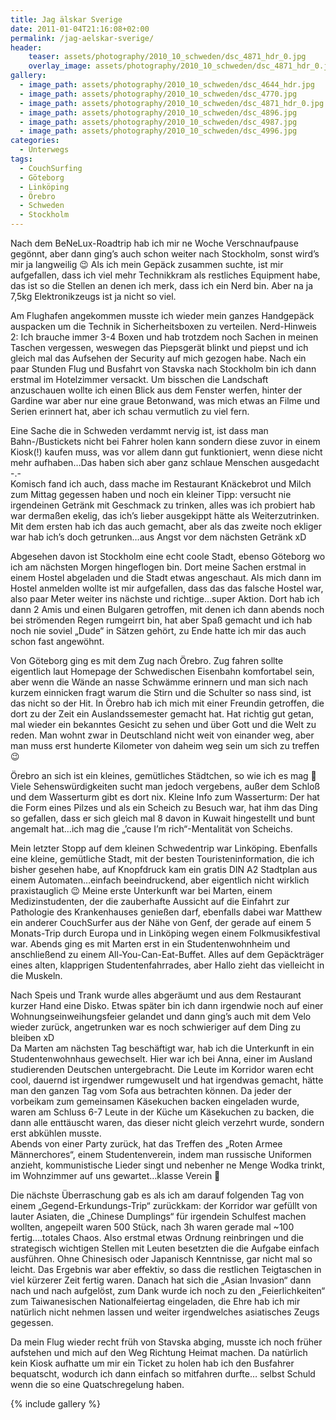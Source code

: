 ```yaml
---
title: Jag älskar Sverige
date: 2011-01-04T21:16:08+02:00
permalink: /jag-aelskar-sverige/
header:
    teaser: assets/photography/2010_10_schweden/dsc_4871_hdr_0.jpg
    overlay_image: assets/photography/2010_10_schweden/dsc_4871_hdr_0.jpg
gallery:
  - image_path: assets/photography/2010_10_schweden/dsc_4644_hdr.jpg
  - image_path: assets/photography/2010_10_schweden/dsc_4770.jpg
  - image_path: assets/photography/2010_10_schweden/dsc_4871_hdr_0.jpg
  - image_path: assets/photography/2010_10_schweden/dsc_4896.jpg
  - image_path: assets/photography/2010_10_schweden/dsc_4987.jpg
  - image_path: assets/photography/2010_10_schweden/dsc_4996.jpg
categories:
  - Unterwegs
tags:
  - CouchSurfing
  - Göteborg
  - Linköping
  - Örebro
  - Schweden
  - Stockholm
---
```

Nach dem BeNeLux-Roadtrip hab ich mir ne Woche Verschnaufpause gegönnt, aber dann ging’s auch schon weiter nach Stockholm, 
sonst wird’s mir ja langweilig 😉 Als ich mein Gepäck zusammen suchte, ist mir aufgefallen, 
dass ich viel mehr Technikkram als restliches Equipment habe, das ist so die Stellen an denen ich merk, dass ich ein Nerd bin. 
Aber na ja 7,5kg Elektronikzeugs ist ja nicht so viel.

Am Flughafen angekommen musste ich wieder mein ganzes Handgepäck auspacken um die Technik in Sicherheitsboxen zu verteilen. 
Nerd-Hinweis 2: Ich brauche immer 3-4 Boxen und hab trotzdem noch Sachen in meinen Taschen vergessen, 
weswegen das Piepsgerät blinkt und piepst und ich gleich mal das Aufsehen der Security auf mich gezogen habe. 
Nach ein paar Stunden Flug und Busfahrt von Stavska nach Stockholm bin ich dann erstmal im Hotelzimmer versackt. 
Um bisschen die Landschaft anzuschauen wollte ich einen Blick aus dem Fenster werfen, hinter der Gardine war aber nur eine graue Betonwand, 
was mich etwas an Filme und Serien erinnert hat, aber ich schau vermutlich zu viel fern.

Eine Sache die in Schweden verdammt nervig ist, ist dass man Bahn-/Bustickets nicht bei Fahrer holen kann sondern diese zuvor in einem Kiosk(!) kaufen muss, 
was vor allem dann gut funktioniert, wenn diese nicht mehr aufhaben…Das haben sich aber ganz schlaue Menschen ausgedacht -.-  
Komisch fand ich auch, dass mache im Restaurant Knäckebrot und Milch zum Mittag gegessen haben und noch ein kleiner Tipp: 
versucht nie irgendeinen Getränk mit Geschmack zu trinken, alles was ich probiert hab war dermaßen ekelig, 
das ich’s lieber ausgekippt hätte als Weiterzutrinken. Mit dem ersten hab ich das auch gemacht, 
aber als das zweite noch ekliger war hab ich’s doch getrunken…aus Angst vor dem nächsten Getränk xD

Abgesehen davon ist Stockholm eine echt coole Stadt, ebenso Göteborg wo ich am nächsten Morgen hingeflogen bin. 
Dort meine Sachen erstmal in einem Hostel abgeladen und die Stadt etwas angeschaut. 
Als mich dann im Hostel anmelden wollte ist mir aufgefallen, dass das das falsche Hostel war, also paar Meter weiter ins nächste und richtige…super Aktion. 
Dort hab ich dann 2 Amis und einen Bulgaren getroffen, mit denen ich dann abends noch bei strömenden Regen rumgeirrt bin, 
hat aber Spaß gemacht und ich hab noch nie soviel „Dude“ in Sätzen gehört, zu Ende hatte ich mir das auch schon fast angewöhnt.
  
Von Göteborg ging es mit dem Zug nach Örebro. Zug fahren sollte eigentlich laut Homepage der Schwedischen Eisenbahn komfortabel sein, 
aber wenn die Wände an nasse Schwämme erinnern und man sich nach kurzem einnicken fragt warum die Stirn und die Schulter so nass sind, 
ist das nicht so der Hit. In Örebro hab ich mich mit einer Freundin getroffen, die dort zu der Zeit ein Auslandssemester gemacht hat. 
Hat richtig gut getan, mal wieder ein bekanntes Gesicht zu sehen und über Gott und die Welt zu reden. 
Man wohnt zwar in Deutschland nicht weit von einander weg, aber man muss erst hunderte Kilometer von daheim weg sein um sich zu treffen 😉
  
Örebro an sich ist ein kleines, gemütliches Städtchen, so wie ich es mag 🙂 Viele Sehenswürdigkeiten sucht man jedoch vergebens, 
außer dem Schloß und dem Wasserturm gibt es dort nix. Kleine Info zum Wasserturm: Der hat die Form eines Pilzes und als ein Scheich zu Besuch war, 
hat ihm das Ding so gefallen, dass er sich gleich mal 8 davon in Kuwait hingestellt und bunt 
angemalt hat…ich mag die „’cause I’m rich“-Mentalität von Scheichs.

Mein letzter Stopp auf dem kleinen Schwedentrip war Linköping. Ebenfalls eine kleine, gemütliche Stadt, mit der besten Touristeninformation, 
die ich bisher gesehen habe, auf Knopfdruck kam ein gratis DIN A2 Stadtplan aus einem Automaten…einfach beeindruckend, 
aber eigentlich nicht wirklich praxistauglich 😉 Meine erste Unterkunft war bei Marten, einem Medizinstudenten, 
der die zauberhafte Aussicht auf die Einfahrt zur Pathologie des Krankenhauses genießen darf, 
ebenfalls dabei war Matthew ein anderer CouchSurfer aus der Nähe von Genf, der gerade auf einem 5 Monats-Trip durch Europa 
und in Linköping wegen einem Folkmusikfestival war. Abends ging es mit Marten erst in ein Studentenwohnheim und 
anschließend zu einem All-You-Can-Eat-Buffet. Alles auf dem Gepäckträger eines alten, klapprigen Studentenfahrrades, 
aber Hallo zieht das vielleicht in die Muskeln.  

Nach Speis und Trank wurde alles abgeräumt und aus dem Restaurant kurzer Hand eine Disko. 
Etwas später bin ich dann irgendwie noch auf einer Wohnungseinweihungsfeier gelandet und dann ging’s auch mit dem Velo wieder zurück, 
angetrunken war es noch schwieriger auf dem Ding zu bleiben xD  
Da Marten am nächsten Tag beschäftigt war, hab ich die Unterkunft in ein Studentenwohnhaus gewechselt. 
Hier war ich bei Anna, einer im Ausland studierenden Deutschen untergebracht. Die Leute im Korridor waren echt cool, 
dauernd ist irgendwer rumgewuselt und hat irgendwas gemacht, hätte man den ganzen Tag vom Sofa aus betrachten können. 
Da jeder der vorbeikam zum gemeinsamen Käsekuchen backen eingeladen wurde, waren am Schluss 6-7 Leute in der Küche um Käsekuchen zu backen, 
die dann alle enttäuscht waren, das dieser nicht gleich verzehrt wurde, sondern erst abkühlen musste.  
Abends von einer Party zurück, hat das Treffen des „Roten Armee Männerchores“, einem Studentenverein, indem man russische Uniformen anzieht, 
kommunistische Lieder singt und nebenher ne Menge Wodka trinkt, im Wohnzimmer auf uns gewartet…klasse Verein 🙂

Die nächste Überraschung gab es als ich am darauf folgenden Tag von einem „Gegend-Erkundungs-Trip“ zurückkam: 
der Korridor war gefüllt von lauter Asiaten, die „Chinese Dumplings“ für irgendein Schulfest machen wollten, angepeilt waren 500 Stück, 
nach 3h waren gerade mal ~100 fertig….totales Chaos. Also erstmal etwas Ordnung reinbringen und die strategisch wichtigen 
Stellen mit Leuten besetzten die die Aufgabe einfach ausführen. Ohne Chinesisch oder Japanisch Kenntnisse, gar nicht mal so leicht. 
Das Ergebnis war aber effektiv, so dass die restlichen Teigtaschen in viel kürzerer Zeit fertig waren. 
Danach hat sich die „Asian Invasion“ dann nach und nach aufgelöst, zum Dank wurde ich noch zu den „Feierlichkeiten“ zum 
Taiwanesischen Nationalfeiertag eingeladen, die Ehre hab ich mir natürlich nicht nehmen lassen und weiter irgendwelches asiatisches Zeugs gegessen.
  
Da mein Flug wieder recht früh von Stavska abging, musste ich noch früher aufstehen und mich auf den Weg Richtung Heimat machen. 
Da natürlich kein Kiosk aufhatte um mir ein Ticket zu holen hab ich den Busfahrer bequatscht, wodurch ich dann einfach so mitfahren durfte…
selbst Schuld wenn die so eine Quatschregelung haben.

{% include gallery %}
